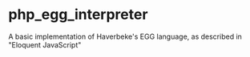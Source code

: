 # php_egg_interpreter
A basic implementation of Haverbeke's EGG language, as described in "Eloquent JavaScript"
